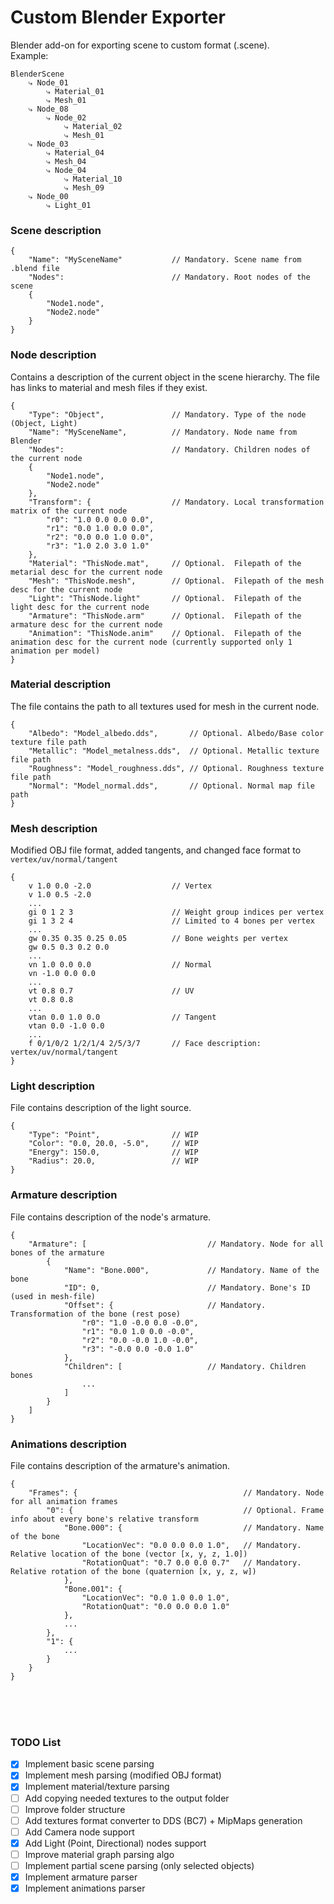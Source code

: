 # Custom Blender Exporter

Blender add-on for exporting scene to custom format (.scene).</br>
Example:
```
BlenderScene
    ⤷ Node_01
        ⤷ Material_01
        ⤷ Mesh_01
    ⤷ Node_08
        ⤷ Node_02
            ⤷ Material_02
            ⤷ Mesh_01
    ⤷ Node_03
        ⤷ Material_04
        ⤷ Mesh_04
        ⤷ Node_04
            ⤷ Material_10
            ⤷ Mesh_09
    ⤷ Node_00
        ⤷ Light_01
```

### Scene description
```
{
    "Name": "MySceneName"           // Mandatory. Scene name from .blend file
    "Nodes":                        // Mandatory. Root nodes of the scene
    {
        "Node1.node",
        "Node2.node"
    }
}
```

### Node description
Contains a description of the current object in the scene hierarchy. The file has links to material and mesh files if they exist. 
```
{
    "Type": "Object",               // Mandatory. Type of the node (Object, Light)
    "Name": "MySceneName",          // Mandatory. Node name from Blender
    "Nodes":                        // Mandatory. Children nodes of the current node
    {
        "Node1.node",
        "Node2.node"
    },
    "Transform": {                  // Mandatory. Local transformation matrix of the current node
        "r0": "1.0 0.0 0.0 0.0",
        "r1": "0.0 1.0 0.0 0.0",
        "r2": "0.0 0.0 1.0 0.0",
        "r3": "1.0 2.0 3.0 1.0"
    },
    "Material": "ThisNode.mat",     // Optional.  Filepath of the metarial desc for the current node
    "Mesh": "ThisNode.mesh",        // Optional.  Filepath of the mesh desc for the current node
    "Light": "ThisNode.light"       // Optional.  Filepath of the light desc for the current node
    "Armature": "ThisNode.arm"      // Optional.  Filepath of the armature desc for the current node
    "Animation": "ThisNode.anim"    // Optional.  Filepath of the animation desc for the current node (currently supported only 1 animation per model)
}
```

### Material description
The file contains the path to all textures used for mesh in the current node.
```
{
    "Albedo": "Model_albedo.dds",       // Optional. Albedo/Base color texture file path
    "Metallic": "Model_metalness.dds",  // Optional. Metallic texture file path
    "Roughness": "Model_roughness.dds", // Optional. Roughness texture file path
    "Normal": "Model_normal.dds",       // Optional. Normal map file path
}
```

### Mesh description
Modified OBJ file format, added tangents, and changed face format to `vertex/uv/normal/tangent`
```
{
    v 1.0 0.0 -2.0                  // Vertex
    v 1.0 0.5 -2.0
    ...
    gi 0 1 2 3                      // Weight group indices per vertex
    gi 1 3 2 4                      // Limited to 4 bones per vertex
    ...
    gw 0.35 0.35 0.25 0.05          // Bone weights per vertex
    gw 0.5 0.3 0.2 0.0
    ...
    vn 1.0 0.0 0.0                  // Normal
    vn -1.0 0.0 0.0
    ...
    vt 0.8 0.7                      // UV
    vt 0.8 0.8
    ...
    vtan 0.0 1.0 0.0                // Tangent
    vtan 0.0 -1.0 0.0
    ...
    f 0/1/0/2 1/2/1/4 2/5/3/7       // Face description: vertex/uv/normal/tangent
}
```

### Light description
File contains description of the light source.
```
{
    "Type": "Point",                // WIP
    "Color": "0.0, 20.0, -5.0",     // WIP
    "Energy": 150.0,                // WIP
    "Radius": 20.0,                 // WIP
}
```

### Armature description
File contains description of the node's armature.
```
{
    "Armature": [                           // Mandatory. Node for all bones of the armature
        {
            "Name": "Bone.000",             // Mandatory. Name of the bone
            "ID": 0,                        // Mandatory. Bone's ID (used in mesh-file)
            "Offset": {                     // Mandatory. Transformation of the bone (rest pose)
                "r0": "1.0 -0.0 0.0 -0.0",
                "r1": "0.0 1.0 0.0 -0.0",
                "r2": "0.0 -0.0 1.0 -0.0",
                "r3": "-0.0 0.0 -0.0 1.0"
            },
            "Children": [                   // Mandatory. Children bones
                ...
            ]
        }
    ]
}
```

### Animations description
File contains description of the armature's animation.
```
{
    "Frames": {                                     // Mandatory. Node for all animation frames
        "0": {                                      // Optional. Frame info about every bone's relative transform
            "Bone.000": {                           // Mandatory. Name of the bone
                "LocationVec": "0.0 0.0 0.0 1.0",   // Mandatory. Relative location of the bone (vector [x, y, z, 1.0])
                "RotationQuat": "0.7 0.0 0.0 0.7"   // Mandatory. Relative rotation of the bone (quaternion [x, y, z, w])
            },
            "Bone.001": {
                "LocationVec": "0.0 1.0 0.0 1.0",
                "RotationQuat": "0.0 0.0 0.0 1.0"
            },
            ...
        },
        "1": {
            ...
        }
    }
}
```

</br>
</br>
</br>

### TODO List

- [x] Implement basic scene parsing 
- [x] Implement mesh parsing (modified OBJ format)
- [x] Implement material/texture parsing
- [ ] Add copying needed textures to the output folder
- [ ] Improve folder structure
- [ ] Add textures format converter to DDS (BC7) + MipMaps generation
- [ ] Add Camera node support
- [x] Add Light (Point, Directional) nodes support
- [ ] Improve material graph parsing algo
- [ ] Implement partial scene parsing (only selected objects)
- [x] Implement armature parser
- [x] Implement animations parser
